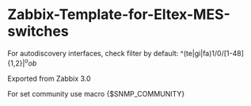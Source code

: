 # Zabbix-Template-for-Eltex-MES-switches
For autodiscovery interfaces, check filter by default: ^(te|gi|fa)1\/0\/[1-48]{1,2}$|^oob$

Exported from Zabbix 3.0

For set community use macro {$SNMP_COMMUNITY}
